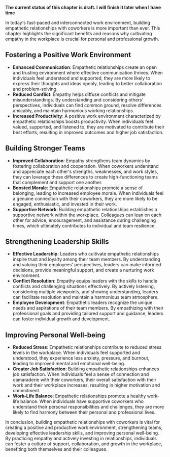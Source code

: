 **The current status of this chapter is draft. I will finish it later when I have time**

In today's fast-paced and interconnected work environment, building empathetic relationships with coworkers is more important than ever. This chapter highlights the significant benefits and reasons why cultivating empathy in the workplace is crucial for personal and professional growth.

Fostering a Positive Work Environment
-------------------------------------

* **Enhanced Communication**: Empathetic relationships create an open and trusting environment where effective communication thrives. When individuals feel understood and supported, they are more likely to express their thoughts and ideas openly, leading to better collaboration and problem-solving.
* **Reduced Conflict**: Empathy helps diffuse conflicts and mitigate misunderstandings. By understanding and considering others' perspectives, individuals can find common ground, resolve differences amicably, and maintain harmonious working relationships.
* **Increased Productivity**: A positive work environment characterized by empathetic relationships boosts productivity. When individuals feel valued, supported, and listened to, they are motivated to contribute their best efforts, resulting in improved outcomes and higher job satisfaction.

Building Stronger Teams
-----------------------

* **Improved Collaboration**: Empathy strengthens team dynamics by fostering collaboration and cooperation. When coworkers understand and appreciate each other's strengths, weaknesses, and work styles, they can leverage these differences to create high-functioning teams that complement and support one another.
* **Boosted Morale**: Empathetic relationships promote a sense of belonging, leading to increased employee morale. When individuals feel a genuine connection with their coworkers, they are more likely to be engaged, enthusiastic, and invested in their work.
* **Supportive Network**: Building empathetic relationships establishes a supportive network within the workplace. Colleagues can lean on each other for advice, encouragement, and assistance during challenging times, which ultimately contributes to individual and team resilience.

Strengthening Leadership Skills
-------------------------------

* **Effective Leadership**: Leaders who cultivate empathetic relationships inspire trust and loyalty among their team members. By understanding and valuing their employees' perspectives, leaders can make informed decisions, provide meaningful support, and create a nurturing work environment.
* **Conflict Resolution**: Empathy equips leaders with the skills to handle conflicts and challenging situations effectively. By actively listening, considering multiple viewpoints, and showing understanding, leaders can facilitate resolution and maintain a harmonious team atmosphere.
* **Employee Development**: Empathetic leaders recognize the unique needs and aspirations of their team members. By empathizing with their professional goals and providing tailored support and guidance, leaders can foster individual growth and development.

Improving Personal Well-being
-----------------------------

* **Reduced Stress**: Empathetic relationships contribute to reduced stress levels in the workplace. When individuals feel supported and understood, they experience less anxiety, pressure, and burnout, leading to improved mental and emotional well-being.
* **Greater Job Satisfaction**: Building empathetic relationships enhances job satisfaction. When individuals feel a sense of connection and camaraderie with their coworkers, their overall satisfaction with their work and their workplace increases, resulting in higher motivation and commitment.
* **Work-Life Balance**: Empathetic relationships promote a healthy work-life balance. When individuals have supportive coworkers who understand their personal responsibilities and challenges, they are more likely to find harmony between their personal and professional lives.

In conclusion, building empathetic relationships with coworkers is vital for creating a positive and productive work environment, strengthening teams, developing effective leadership skills, and improving personal well-being. By practicing empathy and actively investing in relationships, individuals can foster a culture of support, collaboration, and growth in the workplace, benefiting both themselves and their colleagues.

